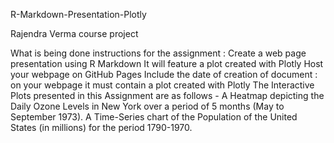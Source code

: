 R-Markdown-Presentation-Plotly

Rajendra Verma course project

What is being done
instructions for the assignment :
Create a web page presentation using R Markdown
It will feature a plot created with Plotly
Host your webpage on GitHub Pages
Include the date of creation of document : on your webpage
it must contain a plot created with Plotly
The Interactive Plots presented in this Assignment are as follows -
A Heatmap depicting the Daily Ozone Levels in New York over a period of 5 months (May to September 1973). A Time-Series chart of the Population of the United States (in millions) for the period 1790-1970.
